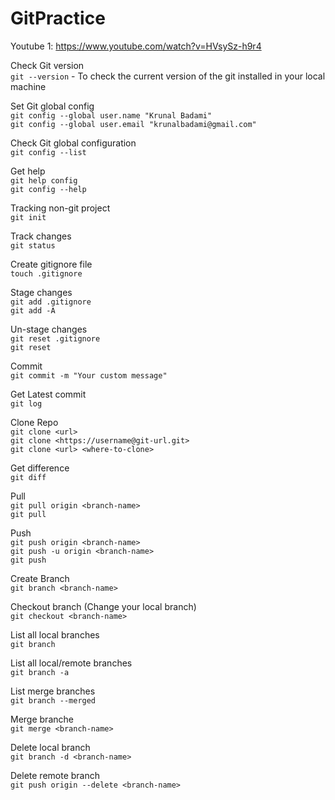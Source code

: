# GitPractice


Youtube 1: https://www.youtube.com/watch?v=HVsySz-h9r4


Check Git version <br />
`git --version` - To check the current version of the git installed in your local machine
 

Set Git global config <br />
`git config --global user.name "Krunal Badami"` <br />
`git config --global user.email "krunalbadami@gmail.com"`
 
 
Check Git global configuration <br />
`git config --list`


Get help <br />
`git help config` <br />
`git config --help`


Tracking non-git project <br />
`git init`


Track changes <br />
`git status`
 
 
Create gitignore file <br />
`touch .gitignore`


Stage changes <br />
`git add .gitignore` <br />
`git add -A`

 
Un-stage changes <br />
`git reset .gitignore` <br />
`git reset`


Commit  <br />
`git commit -m "Your custom message"`
 
 
Get Latest commit <br />
`git log`


Clone Repo <br />
`git clone <url>` <br />
`git clone <https://username@git-url.git>` <br />
`git clone <url> <where-to-clone>`


Get difference <br />
`git diff`


Pull <br />
`git pull origin <branch-name>` <br />
`git pull`


Push <br />
`git push origin <branch-name>` <br />
`git push -u origin <branch-name>` <br />
`git push`


Create Branch <br />
`git branch <branch-name>`


Checkout branch (Change your local branch) <br />
`git checkout <branch-name>`


List all local branches <br />
`git branch`


List all local/remote branches <br />
`git branch -a`


List merge branches <br />
`git branch --merged`


Merge branche <br />
`git merge <branch-name>`


Delete local branch <br />
`git branch -d <branch-name>`



Delete remote branch <br />
`git push origin --delete <branch-name>`







